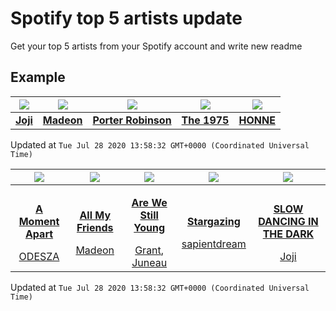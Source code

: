 # Spotify top 5 artists update

Get your top 5 artists from your Spotify account and write new readme

## Example
<!-- table start -->
|<img src="https://i.scdn.co/image/5386e44d5e07dc662c0d6f14c3ae9c47e8898e06">|<img src="https://i.scdn.co/image/3f4c99a2932c2e21fc966123050cd92fe4ff0c15">|<img src="https://i.scdn.co/image/50c288dcdab974637f634438faeafbd4a96ece81">|<img src="https://i.scdn.co/image/1717dac024e71f64ec421a658c7a9769d41ce251">|<img src="https://i.scdn.co/image/8b9e5d9441a0208eca61b6a1f7fba5e390dd835d">|
| :---: | :---: | :---: | :---: | :---: |
|<b><a href="https://api.spotify.com/v1/artists/3MZsBdqDrRTJihTHQrO6Dq">Joji</a></b>|<b><a href="https://api.spotify.com/v1/artists/4pb4rqWSoGUgxm63xmJ8xc">Madeon</a></b>|<b><a href="https://api.spotify.com/v1/artists/3dz0NnIZhtKKeXZxLOxCam">Porter Robinson</a></b>|<b><a href="https://api.spotify.com/v1/artists/3mIj9lX2MWuHmhNCA7LSCW">The 1975</a></b>|<b><a href="https://api.spotify.com/v1/artists/0Vw76uk7P8yVtTClWyOhac">HONNE</a></b>|

Updated at `Tue Jul 28 2020 13:58:32 GMT+0000 (Coordinated Universal Time)`
<!-- table end -->

<!-- table song start -->
|<img src="https://i.scdn.co/image/ab67616d00001e0299a3a1c380019cdc2ba9b8c2">|<img src="https://i.scdn.co/image/ab67616d00001e02dc384e6d13983fe1cd415ade">|<img src="https://i.scdn.co/image/ab67616d00001e025bb0f92c88480fb24dec0c31">|<img src="https://i.scdn.co/image/ab67616d00001e022057743ed6bf8bd21f5e68f2">|<img src="https://i.scdn.co/image/ab67616d00001e0260ba1d6104d0475c7555a6b2">|
| :---: | :---: | :---: | :---: | :---: |
|<p><b><a href="https://api.spotify.com/v1/tracks/59wlTaYOL5tDUgXnbBQ3my">A Moment Apart</a></b></p> <a href="https://api.spotify.com/v1/artists/21mKp7DqtSNHhCAU2ugvUw">ODESZA</a>|<p><b><a href="https://api.spotify.com/v1/tracks/3ArdPRbscsYB2uI70AzpuG">All My Friends</a></b></p> <a href="https://api.spotify.com/v1/artists/4pb4rqWSoGUgxm63xmJ8xc">Madeon</a>|<p><b><a href="https://api.spotify.com/v1/tracks/7zPAsqqz9M5qcpG42YUiug">Are We Still Young</a></b></p> <a href="https://api.spotify.com/v1/artists/2Hchwjfl1DioXcIwbOJkus">Grant</a>, <a href="https://api.spotify.com/v1/artists/4GqIsFywX1zYRiXreoyU34">Juneau</a>|<p><b><a href="https://api.spotify.com/v1/tracks/740g8hhl3ocPTZfZHCVQ6w">Stargazing</a></b></p> <a href="https://api.spotify.com/v1/artists/4wOqWyXZiVMLchDC2H9CyP">sapientdream</a>|<p><b><a href="https://api.spotify.com/v1/tracks/0rKtyWc8bvkriBthvHKY8d">SLOW DANCING IN THE DARK</a></b></p> <a href="https://api.spotify.com/v1/artists/3MZsBdqDrRTJihTHQrO6Dq">Joji</a>|

Updated at `Tue Jul 28 2020 13:58:32 GMT+0000 (Coordinated Universal Time)`
<!-- table song end -->